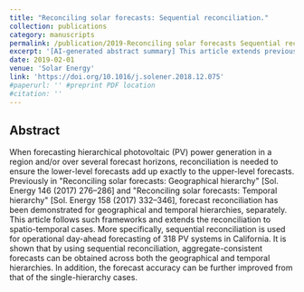 ```yaml
---
title: "Reconciling solar forecasts: Sequential reconciliation."
collection: publications
category: manuscripts
permalink: /publication/2019-Reconciling solar forecasts Sequential reconciliation
excerpt: '[AI-generated abstract summary] This article extends previous works on forecast reconciliation for photovoltaic (PV) power generation by addressing both geographical and temporal hierarchies simultaneously. Building on earlier studies that handled these hierarchies separately, this work applies sequential reconciliation for day-ahead forecasting of 318 PV systems in California. The results demonstrate that using sequential reconciliation ensures consistent forecasts across both geographical and temporal hierarchies, and also improves forecast accuracy compared to single-hierarchy approaches.'
date: 2019-02-01
venue: 'Solar Energy'
link: 'https://doi.org/10.1016/j.solener.2018.12.075'
#paperurl: '' #preprint PDF location
#citation: ''
---
```


<h2> Abstract </h2>
When forecasting hierarchical photovoltaic (PV) power generation in a region and/or over several forecast horizons, reconciliation is needed to ensure the lower-level forecasts add up exactly to the upper-level forecasts. Previously in "Reconciling solar forecasts: Geographical hierarchy" [Sol. Energy 146 (2017) 276–286] and "Reconciling solar forecasts: Temporal hierarchy" [Sol. Energy 158 (2017) 332–346], forecast reconciliation has been demonstrated for geographical and temporal hierarchies, separately. This article follows such frameworks and extends the reconciliation to spatio-temporal cases. More specifically, sequential reconciliation is used for operational day-ahead forecasting of 318 PV systems in California. It is shown that by using sequential reconciliation, aggregate-consistent forecasts can be obtained across both the geographical and temporal hierarchies. In addition, the forecast accuracy can be further improved from that of the single-hierarchy cases.
